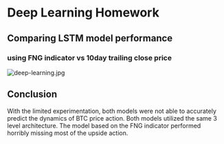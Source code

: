 # Deep Learning Homework
## Comparing LSTM model performance 
### using FNG indicator vs 10day trailing close price


![deep-learning.jpg](Images/deep-learning.jpg)

## Conclusion

With the limited experimentation, both models were not able to accurately predict the dynamics of BTC price action. Both models utilized the same 3 level architecture. The model based on the FNG indicator performed horribly missing most of the upside action.

